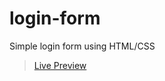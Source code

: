 # login-form
Simple login form using HTML/CSS
> [Live Preview](https://rohitg07.github.io/login-form/)
